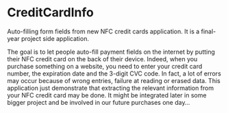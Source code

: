 CreditCardInfo
==============

Auto-filling form fields from new NFC credit cards application. It is a final-year project side application. 

The goal is to let people auto-fill payment fields on the internet by putting their NFC credit card on the back of their device.
Indeed, when you purchase something on a website, you need to enter your credit card number, the expiration date and the 3-digit CVC code. In fact, a lot of errors may occur because of wrong entries, failure at reading or erased data.
This application just demonstrate that extracting the relevant information from your NFC credit card may be done. It might be integrated later in some bigger project and be involved in our future purchases one day…
